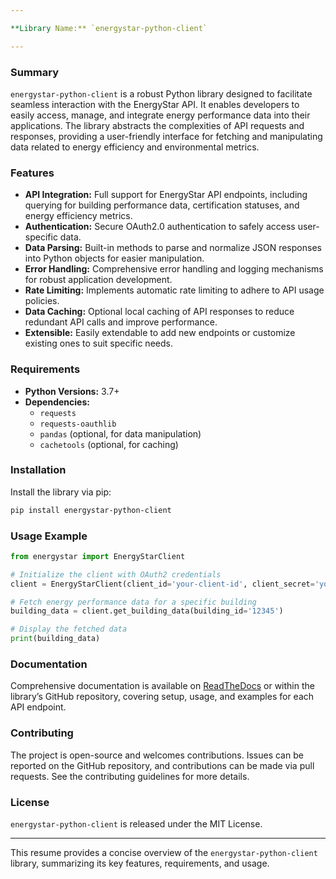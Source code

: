 ```yaml
---

**Library Name:** `energystar-python-client`

---
```


### **Summary**
`energystar-python-client` is a robust Python library designed to facilitate seamless interaction with the EnergyStar API. It enables developers to easily access, manage, and integrate energy performance data into their applications. The library abstracts the complexities of API requests and responses, providing a user-friendly interface for fetching and manipulating data related to energy efficiency and environmental metrics.

### **Features**
- **API Integration:** Full support for EnergyStar API endpoints, including querying for building performance data, certification statuses, and energy efficiency metrics.
- **Authentication:** Secure OAuth2.0 authentication to safely access user-specific data.
- **Data Parsing:** Built-in methods to parse and normalize JSON responses into Python objects for easier manipulation.
- **Error Handling:** Comprehensive error handling and logging mechanisms for robust application development.
- **Rate Limiting:** Implements automatic rate limiting to adhere to API usage policies.
- **Data Caching:** Optional local caching of API responses to reduce redundant API calls and improve performance.
- **Extensible:** Easily extendable to add new endpoints or customize existing ones to suit specific needs.

### **Requirements**
- **Python Versions:** 3.7+
- **Dependencies:**
  - `requests`
  - `requests-oauthlib`
  - `pandas` (optional, for data manipulation)
  - `cachetools` (optional, for caching)
  
### **Installation**
Install the library via pip:
```bash
pip install energystar-python-client
```

### **Usage Example**
```python
from energystar import EnergyStarClient

# Initialize the client with OAuth2 credentials
client = EnergyStarClient(client_id='your-client-id', client_secret='your-client-secret', token_url='your-token-url')

# Fetch energy performance data for a specific building
building_data = client.get_building_data(building_id='12345')

# Display the fetched data
print(building_data)
```

### **Documentation**
Comprehensive documentation is available on [ReadTheDocs](#) or within the library’s GitHub repository, covering setup, usage, and examples for each API endpoint.

### **Contributing**
The project is open-source and welcomes contributions. Issues can be reported on the GitHub repository, and contributions can be made via pull requests. See the contributing guidelines for more details.

### **License**
`energystar-python-client` is released under the MIT License.

---

This resume provides a concise overview of the `energystar-python-client` library, summarizing its key features, requirements, and usage.

